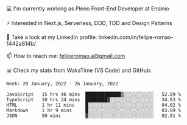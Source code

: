 💻 I'm currently working as Pleno Front-End Developer at Ensinio

⚡ Interested in Next.js, Serverless, DDD, TDD and Design Patterns

👥 Take a look at my LinkedIn profile: linkedin.com/in/felipe-romao-1442a814b/

📫 How to reach me: feliperomao.a@gmail.com

📊 Check my stats from WakaTime (VS Code) and GitHub:

<!--START_SECTION:waka-->
```text
Week: 20 January, 2022 - 26 January, 2022

JavaScript   15 hrs 46 mins  █████████████▒░░░░░░░░░░░   52.89 % 
TypeScript   10 hrs 24 mins  ████████▓░░░░░░░░░░░░░░░░   34.93 % 
HTML         1 hr 11 mins    █░░░░░░░░░░░░░░░░░░░░░░░░   04.02 % 
Markdown     1 hr 9 mins     █░░░░░░░░░░░░░░░░░░░░░░░░   03.89 % 
JSON         50 mins         ▓░░░░░░░░░░░░░░░░░░░░░░░░   02.81 % 
```
<!--END_SECTION:waka-->
